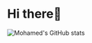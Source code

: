 # Hi there👋

![Mohamed's GitHub stats](https://github-readme-stats.vercel.app/api?username=mohamd-mo7sen&show_icons=true&theme=radical)
